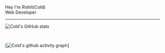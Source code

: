 Hey I'm Rishit(Cold) <br>
Web Developer <br>

<hr>

![Cold's GitHub stats](https://github-readme-stats.vercel.app/api?username=ColdMaybe&show_icons=true&theme=synthwave)

<br>

[![Cold's github activity graph](https://activity-graph.herokuapp.com/graph?username=ColdMaybe&theme=xcode)]
